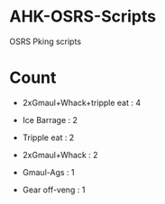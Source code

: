 # AHK-OSRS-Scripts
OSRS Pking scripts


# Count

* 2xGmaul+Whack+tripple eat : 4

* Ice Barrage : 2

* Tripple eat : 2

* 2xGmaul+Whack : 2

* Gmaul-Ags : 1

* Gear off-veng : 1














